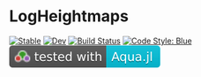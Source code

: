 # LogHeightmaps

[![Stable](https://img.shields.io/badge/docs-stable-blue.svg)](https://Dysthymiac.github.io/LogHeightmaps.jl/stable/)
[![Dev](https://img.shields.io/badge/docs-dev-blue.svg)](https://Dysthymiac.github.io/LogHeightmaps.jl/dev/)
[![Build Status](https://github.com/Dysthymiac/LogHeightmaps.jl/actions/workflows/CI.yml/badge.svg?branch=master)](https://github.com/Dysthymiac/LogHeightmaps.jl/actions/workflows/CI.yml?query=branch%3Amaster)
[![Code Style: Blue](https://img.shields.io/badge/code%20style-blue-4495d1.svg)](https://github.com/invenia/BlueStyle)
[![Aqua](https://raw.githubusercontent.com/JuliaTesting/Aqua.jl/master/badge.svg)](https://github.com/JuliaTesting/Aqua.jl)
